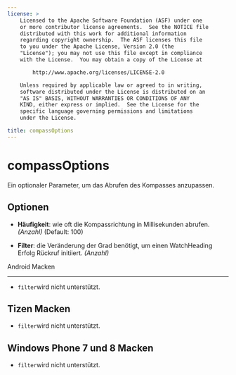 ```yaml
---
license: >
    Licensed to the Apache Software Foundation (ASF) under one
    or more contributor license agreements.  See the NOTICE file
    distributed with this work for additional information
    regarding copyright ownership.  The ASF licenses this file
    to you under the Apache License, Version 2.0 (the
    "License"); you may not use this file except in compliance
    with the License.  You may obtain a copy of the License at

        http://www.apache.org/licenses/LICENSE-2.0

    Unless required by applicable law or agreed to in writing,
    software distributed under the License is distributed on an
    "AS IS" BASIS, WITHOUT WARRANTIES OR CONDITIONS OF ANY
    KIND, either express or implied.  See the License for the
    specific language governing permissions and limitations
    under the License.

title: compassOptions
---
```


# compassOptions

Ein optionaler Parameter, um das Abrufen des Kompasses anzupassen.

## Optionen

*   **Häufigkeit**: wie oft die Kompassrichtung in Millisekunden abrufen. *(Anzahl)* (Default: 100)

*   **Filter**: die Veränderung der Grad benötigt, um einen WatchHeading Erfolg Rückruf initiiert. *(Anzahl)*

Android Macken

---

*   `filter`wird nicht unterstützt.

## Tizen Macken

*   `filter`wird nicht unterstützt.

## Windows Phone 7 und 8 Macken

*   `filter`wird nicht unterstützt.